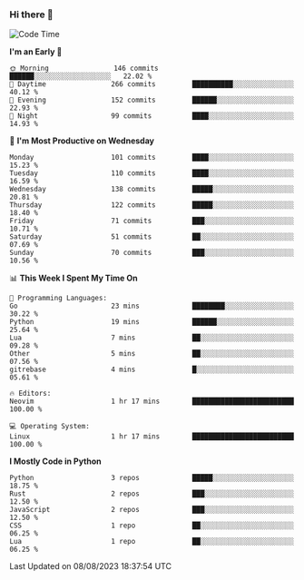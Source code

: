 ### Hi there 👋
<!--START_SECTION:waka-->
![Code Time](http://img.shields.io/badge/Code%20Time-134%20hrs%2041%20mins-blue)

**I'm an Early 🐤** 

```text
🌞 Morning                146 commits         ██████░░░░░░░░░░░░░░░░░░░   22.02 % 
🌆 Daytime                266 commits         ██████████░░░░░░░░░░░░░░░   40.12 % 
🌃 Evening                152 commits         ██████░░░░░░░░░░░░░░░░░░░   22.93 % 
🌙 Night                  99 commits          ████░░░░░░░░░░░░░░░░░░░░░   14.93 % 
```
📅 **I'm Most Productive on Wednesday** 

```text
Monday                   101 commits         ████░░░░░░░░░░░░░░░░░░░░░   15.23 % 
Tuesday                  110 commits         ████░░░░░░░░░░░░░░░░░░░░░   16.59 % 
Wednesday                138 commits         █████░░░░░░░░░░░░░░░░░░░░   20.81 % 
Thursday                 122 commits         █████░░░░░░░░░░░░░░░░░░░░   18.40 % 
Friday                   71 commits          ███░░░░░░░░░░░░░░░░░░░░░░   10.71 % 
Saturday                 51 commits          ██░░░░░░░░░░░░░░░░░░░░░░░   07.69 % 
Sunday                   70 commits          ███░░░░░░░░░░░░░░░░░░░░░░   10.56 % 
```


📊 **This Week I Spent My Time On** 

```text
💬 Programming Languages: 
Go                       23 mins             ████████░░░░░░░░░░░░░░░░░   30.22 % 
Python                   19 mins             ██████░░░░░░░░░░░░░░░░░░░   25.64 % 
Lua                      7 mins              ██░░░░░░░░░░░░░░░░░░░░░░░   09.28 % 
Other                    5 mins              ██░░░░░░░░░░░░░░░░░░░░░░░   07.56 % 
gitrebase                4 mins              █░░░░░░░░░░░░░░░░░░░░░░░░   05.61 % 

🔥 Editors: 
Neovim                   1 hr 17 mins        █████████████████████████   100.00 % 

💻 Operating System: 
Linux                    1 hr 17 mins        █████████████████████████   100.00 % 
```

**I Mostly Code in Python** 

```text
Python                   3 repos             █████░░░░░░░░░░░░░░░░░░░░   18.75 % 
Rust                     2 repos             ███░░░░░░░░░░░░░░░░░░░░░░   12.50 % 
JavaScript               2 repos             ███░░░░░░░░░░░░░░░░░░░░░░   12.50 % 
CSS                      1 repo              ██░░░░░░░░░░░░░░░░░░░░░░░   06.25 % 
Lua                      1 repo              ██░░░░░░░░░░░░░░░░░░░░░░░   06.25 % 
```




 Last Updated on 08/08/2023 18:37:54 UTC
<!--END_SECTION:waka-->

<!--
**YoganshSharma/YoganshSharma** is a ✨ _special_ ✨ repository because its `README.md` (this file) appears on your GitHub profile.

Here are some ideas to get you started:

- 🔭 I’m currently working on ...
- 🌱 I’m currently learning ...
- 👯 I’m looking to collaborate on ...
- 🤔 I’m looking for help with ...
- 💬 Ask me about ...
- 📫 How to reach me: ...
- 😄 Pronouns: ...
- ⚡ Fun fact: ...
-->
